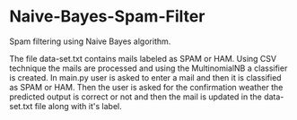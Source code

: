 # Naive-Bayes-Spam-Filter

Spam filtering using Naive Bayes algorithm.

The file data-set.txt contains mails labeled as SPAM or HAM. Using CSV technique the mails are processed and using the MultinomialNB a classifier is created. In main.py user is asked to enter a mail and then it is classified as SPAM or HAM. Then the user is asked for the confirmation weather the predicted output is correct or not and then the mail is updated in the data-set.txt file along with it's label.
